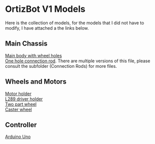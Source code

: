 # OrtizBot V1 Models

Here is the collection of models, for the models that I did not have to modify, I have attached a the links below.

## Main Chassis
[Main body with wheel holes](https://openroboticplatform.com/part:4)<br>
[One hole connection rod](https://openroboticplatform.com/part:34). There are multiple versions of this file, please consult the subfolder (Connection Rods) for more files. <br>

## Wheels and Motors
[Motor holder](https://openroboticplatform.com/part:6)<br>
[L289 driver holder](https://openroboticplatform.com/part:55)<br>
[Two part wheel](https://openroboticplatform.com/part:46)<br>
[Caster wheel](https://openroboticplatform.com/part:45)<br>

## Controller
[Arduino Uno](https://openroboticplatform.com/part:2)<br>


